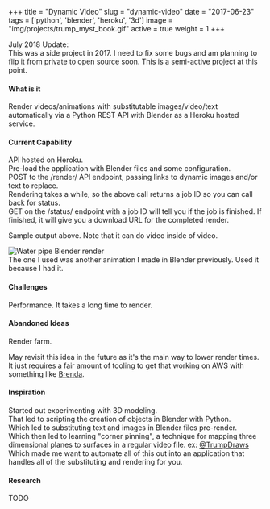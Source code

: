 +++
title = "Dynamic Video"
slug = "dynamic-video"
date = "2017-06-23"
tags = ['python', 'blender', 'heroku', '3d']
image = "img/projects/trump_myst_book.gif"
active = true
weight = 1
+++

July 2018 Update:  
This was a side project in 2017. I need to fix some bugs and am planning to flip it from private 
to open source soon. This is a semi-active project at this point.
<!--more-->

#### What is it
Render videos/animations with substitutable images/video/text automatically via a Python REST API 
with Blender as a Heroku hosted service.

#### Current Capability
API hosted on Heroku.  
Pre-load the application with Blender files and some configuration.  
POST to the /render/ API endpoint, passing links to dynamic images and/or text to replace.  
Rendering takes a while, so the above call returns a job ID so you can call back for status.  
GET on the /status/ endpoint with a job ID will tell you if the job is finished. If finished, it 
will give you a download URL for the completed render.

Sample output above. Note that it can do video inside of video.


![Water pipe Blender render][1]  
The one I used was another animation I made in Blender previously. Used it because I had it.  


#### Challenges
Performance. It takes a long time to render.

#### Abandoned Ideas
Render farm.

May revisit this idea in the future as it's the main way to lower render times. It just requires a 
fair amount of tooling to get that working on AWS with something like [Brenda](https://github.com/jamesyonan/brenda).

#### Inspiration
Started out experimenting with 3D modeling.  
That led to scripting the creation of objects in Blender with Python.  
Which led to substituting text and images in Blender files pre-render.  
Which then led to learning "corner pinning", a technique for mapping three dimensional planes to 
surfaces in a regular video file. ex: [@TrumpDraws](https://twitter.com/TrumpDraws)   
Which made me want to automate all of this out into an application that handles all of the 
substituting and rendering for you.

#### Research
TODO

[1]: /img/projects/blender_water_pipe.gif
